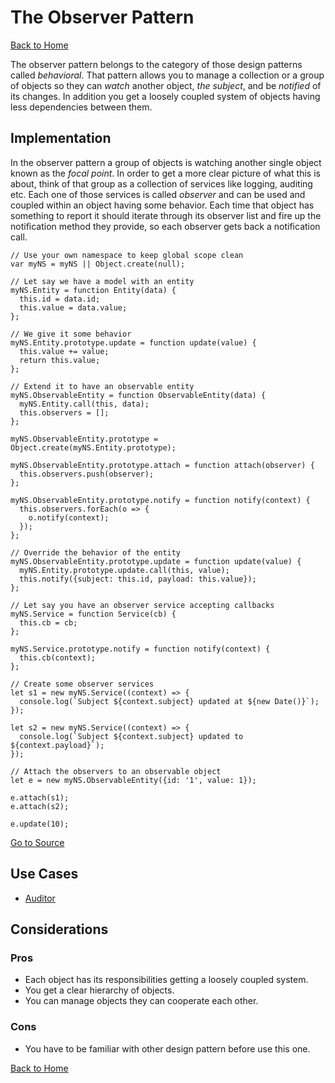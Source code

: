 # The Observer Pattern #

[Back to Home](../../../../)

The observer pattern belongs to the category of those design patterns called *behavioral*. That pattern allows you to manage a collection or a group of objects so they can *watch* another object, *the subject*, and be *notified* of its changes. In addition you get a loosely coupled system of objects having less dependencies between them.

## Implementation ##

In the observer pattern a group of objects is watching another single object known as the *focal point*. In order to get a more clear picture of what this is about, think of that group as a collection of services like logging, auditing etc. Each one of those services is called *observer* and can be used and coupled within an object having some behavior. Each time that object has something to report it should iterate through its observer list and fire up the notification method they provide, so each observer gets back a notification call.

```
// Use your own namespace to keep global scope clean
var myNS = myNS || Object.create(null);

// Let say we have a model with an entity
myNS.Entity = function Entity(data) {
  this.id = data.id;
  this.value = data.value;
};

// We give it some behavior
myNS.Entity.prototype.update = function update(value) {
  this.value += value;
  return this.value;
};

// Extend it to have an observable entity
myNS.ObservableEntity = function ObservableEntity(data) {
  myNS.Entity.call(this, data);
  this.observers = [];
};

myNS.ObservableEntity.prototype = Object.create(myNS.Entity.prototype);

myNS.ObservableEntity.prototype.attach = function attach(observer) {
  this.observers.push(observer);
};

myNS.ObservableEntity.prototype.notify = function notify(context) {
  this.observers.forEach(o => {
    o.notify(context);
  });
};

// Override the behavior of the entity
myNS.ObservableEntity.prototype.update = function update(value) {
  myNS.Entity.prototype.update.call(this, value);
  this.notify({subject: this.id, payload: this.value});
};

// Let say you have an observer service accepting callbacks
myNS.Service = function Service(cb) {
  this.cb = cb;
};

myNS.Service.prototype.notify = function notify(context) {
  this.cb(context);
};

// Create some observer services
let s1 = new myNS.Service((context) => {
  console.log(`Subject ${context.subject} updated at ${new Date()}`);
});

let s2 = new myNS.Service((context) => {
  console.log(`Subject ${context.subject} updated to ${context.payload}`);
});

// Attach the observers to an observable object
let e = new myNS.ObservableEntity({id: '1', value: 1});

e.attach(s1);
e.attach(s2);

e.update(10);
```

[Go to Source](index.js)

## Use Cases ##
* [Auditor](auditor.js)

## Considerations ##

### Pros ###
* Each object has its responsibilities getting a loosely coupled system.
* You get a clear hierarchy of objects.
* You can manage objects they can cooperate each other.

### Cons ###
* You have to be familiar with other design pattern before use this one.

[Back to Home](../../../../)
